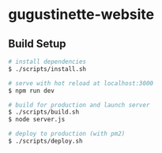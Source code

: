 # gugustinette-website

## Build Setup

```bash
# install dependencies
$ ./scripts/install.sh

# serve with hot reload at localhost:3000
$ npm run dev

# build for production and launch server
$ ./scripts/build.sh
$ node server.js

# deploy to production (with pm2)
$ ./scripts/deploy.sh

```
